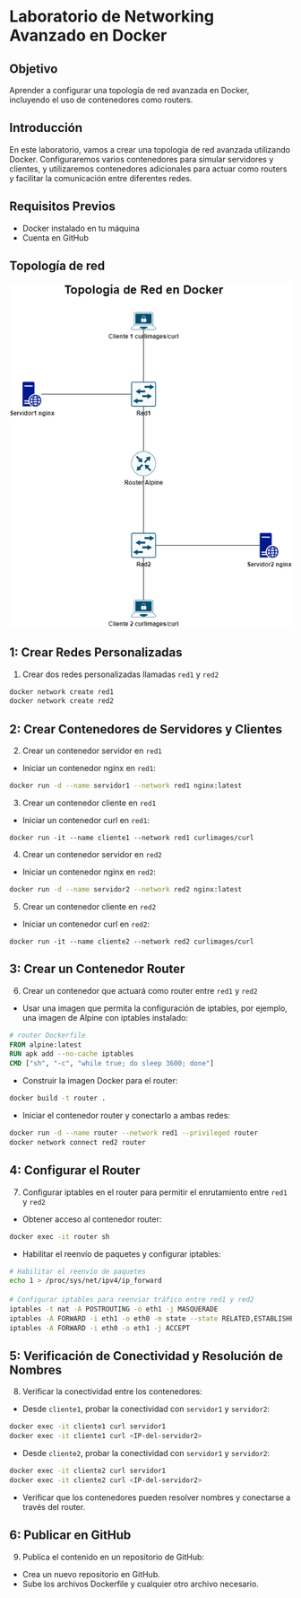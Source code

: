 # Laboratorio de Networking Avanzado en Docker

## Objetivo
Aprender a configurar una topología de red avanzada en Docker, incluyendo el uso de contenedores como routers.

## Introducción
En este laboratorio, vamos a crear una topología de red avanzada utilizando Docker. Configuraremos varios contenedores para simular servidores y clientes, y utilizaremos contenedores adicionales para actuar como routers y facilitar la comunicación entre diferentes redes.

## Requisitos Previos
- Docker instalado en tu máquina
- Cuenta en GitHub

## Topología de red
![topologia de red](imgs//TopologiadeRedenDocker.drawio.png)

## 1: Crear Redes Personalizadas
1. Crear dos redes personalizadas llamadas `red1` y `red2`
```bash
docker network create red1
docker network create red2
```

## 2:  Crear Contenedores de Servidores y Clientes
2. Crear un contenedor servidor en `red1`
- Iniciar un contenedor nginx en `red1`:
```bash
docker run -d --name servidor1 --network red1 nginx:latest
```
3. Crear un contenedor cliente en `red1`
- Iniciar un contenedor curl en `red1`:
```
docker run -it --name cliente1 --network red1 curlimages/curl
```
4. Crear un contenedor servidor en `red2`
- Iniciar un contenedor nginx en `red2`:
 ```bash
docker run -d --name servidor2 --network red2 nginx:latest
```
5. Crear un contenedor cliente en `red2`
- Iniciar un contenedor curl en `red2`:
```
docker run -it --name cliente2 --network red2 curlimages/curl
```
## 3: Crear un Contenedor Router
6. Crear un contenedor que actuará como router entre  `red1` y `red2`
- Usar una imagen que permita la configuración de iptables, por ejemplo, una imagen de Alpine con iptables instalado:
```Dockerfile
# router Dockerfile
FROM alpine:latest
RUN apk add --no-cache iptables
CMD ["sh", "-c", "while true; do sleep 3600; done"]
```
- Construir la imagen Docker para el router:
```bash
docker build -t router .
```
- Iniciar el contenedor router y conectarlo a ambas redes:
```bash
docker run -d --name router --network red1 --privileged router
docker network connect red2 router
```

## 4: Configurar el Router
7. Configurar iptables en el router para permitir el enrutamiento entre  `red1` y `red2`
- Obtener acceso al contenedor router:
```bash
docker exec -it router sh
```
- Habilitar el reenvío de paquetes y configurar iptables:
```sh
# Habilitar el reenvío de paquetes
echo 1 > /proc/sys/net/ipv4/ip_forward

# Configurar iptables para reenviar tráfico entre red1 y red2
iptables -t nat -A POSTROUTING -o eth1 -j MASQUERADE
iptables -A FORWARD -i eth1 -o eth0 -m state --state RELATED,ESTABLISHED -j ACCEPT
iptables -A FORWARD -i eth0 -o eth1 -j ACCEPT
```
##  5: Verificación de Conectividad y Resolución de Nombres
8. Verificar la conectividad entre los contenedores:
- Desde `cliente1`, probar la conectividad con `servidor1` y `servidor2`:
```bash
docker exec -it cliente1 curl servidor1
docker exec -it cliente1 curl <IP-del-servidor2>
```
- Desde `cliente2`, probar la conectividad con `servidor1` y `servidor2`:
```bash
docker exec -it cliente2 curl servidor1
docker exec -it cliente2 curl <IP-del-servidor2>
```
- Verificar que los contenedores pueden resolver nombres y conectarse a través del router.
##  6: Publicar en GitHub
9. Publica el contenido en un repositorio de GitHub:
- Crea un nuevo repositorio en GitHub.
- Sube los archivos Dockerfile y cualquier otro archivo necesario.

